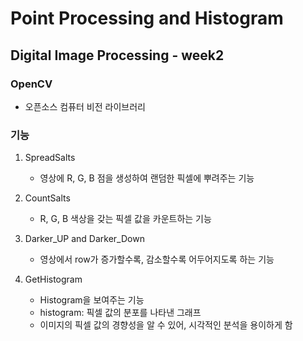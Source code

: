# Point Processing and Histogram
## Digital Image Processing - week2


### OpenCV
- 오픈소스 컴퓨터 비전 라이브러리


### 기능
1. SpreadSalts
   * 영상에 R, G, B 점을 생성하여 랜덤한 픽셀에 뿌려주는 기능
  
2. CountSalts
   * R, G, B 색상을 갖는 픽셀 값을 카운트하는 기능
     
3. Darker_UP and Darker_Down
   * 영상에서 row가 증가할수록, 감소할수록 어두어지도록 하는 기능
     
4. GetHistogram
   * Histogram을 보여주는 기능
   * histogram: 픽셀 값의 분포를 나타낸 그래프
   * 이미지의 픽셀 값의 경향성을 알 수 있어, 시각적인 분석을 용이하게 함
